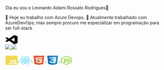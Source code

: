 Ola eu sou o Leonardo Adami Rossato Rodrigues👋

 🔭 Hoje eu trabalho com Azure Devops.
 🌱 Atualmente trabalhado com AzureDevOps; mas sempre procuro me especializar em programação para ser full-stack
 
 <dvi>
    <a href="https://github.com/Leonardorossato">
     <img align="center" alt="Leo-vscode" height="30" width="40" src="https://raw.githubusercontent.com/devicons/devicon/master/icons/vscode/vscode-plain.svg">
 </div>
 
 <div>
  <a href="https://github.com/Leonardorossato">
  <img height="180em" src="https://github-readme-stats.vercel.app/api?username=Leonardorossato&show_icons=true&theme=dracula&include_all_commits=true&count_private=true"/>
  <img height="180em" src="https://github-readme-stats.vercel.app/api/top-langs/?username=Leonardorossato&layout=compact&langs_count=7&theme=dracula"/>
 </div>
 <div style="display: inline_block"><br>
  <img align="center" alt="Leo-Js" height="30" width="40" src="https://raw.githubusercontent.com/devicons/devicon/master/icons/javascript/javascript-plain.svg">
  <img align="center" alt="Leo-React" height="30" width="40" src="https://raw.githubusercontent.com/devicons/devicon/master/icons/react/react-original.svg">
  <img align="center" alt="Leo-HTML" height="30" width="40" src="https://raw.githubusercontent.com/devicons/devicon/master/icons/html5/html5-original.svg">
  <img align="center" alt="Leo-CSS" height="30" width="40" src="https://raw.githubusercontent.com/devicons/devicon/master/icons/css3/css3-original.svg">
  <img align="center" alt="Leo-NodeJs" height="30" width="40" src="https://raw.githubusercontent.com/devicons/devicon/master/icons/nodejs/nodejs-original.svg">
 </div>
